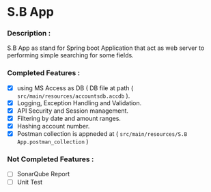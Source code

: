 # S.B App

### Description :
S.B App as stand for Spring boot Application that act as web server to performing simple searching for some fields.

### Completed Features :
- [x] using MS Access as DB (  DB file at path ( `src/main/resources/accountsdb.accdb` ).
- [x] Logging, Exception Handling and Validation.
- [x] API Security and Session management.
- [x] Filtering by date and amount ranges.
- [x] Hashing account number.
- [x] Postman collection is appneded at ( `src/main/resources/S.B App.postman_collection` )

### Not Completed Features :
- [ ] SonarQube Report
- [ ] Unit Test